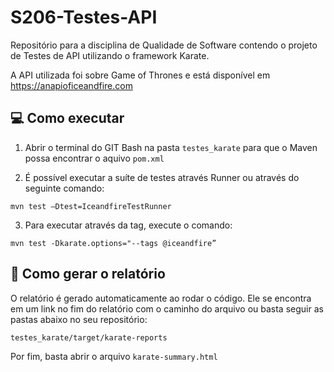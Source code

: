 # S206-Testes-API
Repositório para a disciplina de Qualidade de Software contendo o projeto de Testes de API utilizando o framework Karate.

A API utilizada foi sobre Game of Thrones e está disponível em https://anapioficeandfire.com

## 💻 Como executar

1. Abrir o terminal do GIT Bash na pasta `testes_karate` para que o Maven possa encontrar o aquivo `pom.xml`

2. É possível executar a suíte de testes através Runner ou através do seguinte comando: 
```
mvn test –Dtest=IceandfireTestRunner
```

3. Para executar através da tag, execute o comando:
```
mvn test -Dkarate.options="--tags @iceandfire”
```

## 📑 Como gerar o relatório
O relatório é gerado automaticamente ao rodar o código. Ele se encontra em um link no fim do relatório com o caminho do arquivo ou basta seguir as pastas abaixo no seu repositório:
```
testes_karate/target/karate-reports
```

Por fim, basta abrir o arquivo `karate-summary.html`

